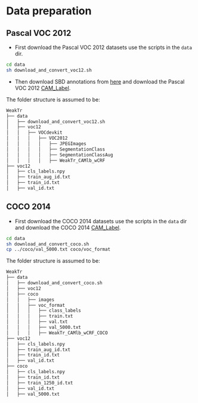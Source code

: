 # Data preparation

## Pascal VOC 2012
- First download the Pascal VOC 2012 datasets use the scripts in the `data` dir.

```bash
cd data
sh download_and_convert_voc12.sh
```
- Then download SBD annotations from [here](https://www.dropbox.com/s/oeu149j8qtbs1x0/SegmentationClassAug.zip) and download the Pascal VOC 2012 [CAM_Label](https://drive.google.com/file/d/1iDI7NPO0qrTz4dsnCtyGlPZxrAgp2U77/view?usp=share_link).

The folder structure is assumed to be:
```bash
WeakTr
├── data
│   ├── download_and_convert_voc12.sh
│   ├── voc12
│   │   ├── VOCdevkit
│   │   │   ├── VOC2012
│   │   │   │   ├── JPEGImages
│   │   │   │   ├── SegmentationClass
│   │   │   │   ├── SegmentationClassAug
│   │   │   │   ├── WeakTr_CAMlb_wCRF
├── voc12
│   ├── cls_labels.npy
│   ├── train_aug_id.txt
│   ├── train_id.txt
│   ├── val_id.txt
```

## COCO 2014 
- First download the COCO 2014 datasets use the scripts in the `data` dir and download the COCO 2014 [CAM_Label](https://drive.google.com/file/d/16_fRt5XfgzueEcmoRSFAHiI3rKUYz20r/view?usp=share_link).

```bash
cd data
sh download_and_convert_coco.sh
cp ../coco/val_5000.txt coco/voc_format
```
The folder structure is assumed to be:
```bash
WeakTr
├── data
│   ├── download_and_convert_coco.sh
│   ├── voc12
│   ├── coco
│   │   ├── images
│   │   ├── voc_format
│   │   │   ├── class_labels
│   │   │   ├── train.txt
│   │   │   ├── val.txt
│   │   │   ├── val_5000.txt
│   │   │   ├── WeakTr_CAMlb_wCRF_COCO
├── voc12
│   ├── cls_labels.npy
│   ├── train_aug_id.txt
│   ├── train_id.txt
│   ├── val_id.txt
├── coco
│   ├── cls_labels.npy
│   ├── train_id.txt
│   ├── train_1250_id.txt
│   ├── val_id.txt
│   ├── val_5000.txt
```